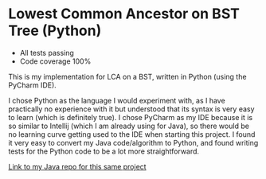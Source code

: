 # Lowest Common Ancestor on BST Tree (Python)
* All tests passing
* Code coverage 100%

This is my implementation for LCA on a BST, written in Python (using the PyCharm IDE). 

I chose Python as the language I would experiment with, as I have practically no experience with it but understood that its syntax is very easy to learn (which is definitely true). I chose PyCharm as my IDE because it is so similar to Intellij (which I am already using for Java), so there would be no learning curve getting used to the IDE when starting this project. I found it very easy to convert my Java code/algorithm to Python, and found writing tests for the Python code to be a lot more straightforward. 

[Link to my Java repo for this same project](https://github.com/steviejeebies/SWENG-LCA-Java/) 
